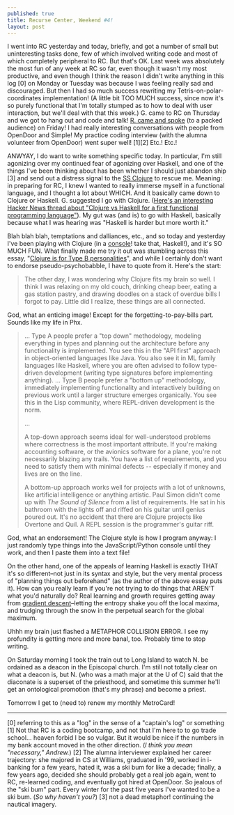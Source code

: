 ```yaml
---
published: true
title: Recurse Center, Weekend #4!
layout: post
---
```

I went into RC yesterday and today, briefly, and got a number of small but uninteresting tasks done, few of which involved writing code and most of which completely peripheral to RC. But that's OK. Last week was absolutely the most fun of any week at RC so far, even though it wasn't my most productive, and even though I think the reason I didn't write anything in this log [0] on Monday or Tuesday was because I was feeling really sad and discouraged. But then I had so much success rewriting my Tetris-on-polar-coordinates implementation! (A little bit TOO MUCH success, since now it's so purely functional that I'm totally stumped as to how to deal with user interaction, but we'll deal with that this week.) G. came to RC on Thursday and we got to hang out and code and talk! [R. came and spoke](https://mobile.twitter.com/recursecenter/status/693264816971079680) (to a packed audience) on Friday! I had really interesting conversations with people from OpenDoor and Simple! My practice coding interview (with the alumna volunteer from OpenDoor) went super well! [1][2] Etc.! Etc.!

ANWYAY, I do want to write something specific today. In particular, I'm still agonizing over my continued fear of agonizing over Haskell, and one of the things I've been thinking about has been whether I should just abandon ship [3] and send out a distress signal to the [SS Clojure](https://en.wikipedia.org/wiki/Clojure) to rescue me. Meaning: in preparing for RC, I knew I wanted to really immerse myself in a functional language, and I thought a lot about WHICH. And it basically came down to Clojure or Haskell. G. suggested I go with Clojure. ([Here's an interesting Hacker News thread about "Clojure vs Haskell for a first functional programming language"](https://news.ycombinator.com/item?id=4122764)). My gut was (and is) to go with Haskell, basically because what I was hearing was "Haskell is harder but more worth it."

Blah blah blah, temptations and dalliances, etc., and so today and yesterday I've been playing with Clojure (in a [console](https://en.wikipedia.org/wiki/Read–eval–print_loop)! take that, Haskell!), and it's SO MUCH FUN. What finally made me try it out was stumbling across this essay, "[Clojure is for Type B personalities](https://gist.github.com/oakes/c82cd08821ce444be6bf)", and while I certainly don't want to endorse pseudo-psychobabble, I have to quote from it. Here's the start:

>The other day, I was wondering why Clojure fits my brain so well. I think I was relaxing on my old couch, drinking cheap beer, eating a gas station pastry, and drawing doodles on a stack of overdue bills I forgot to pay. Little did I realize, these things are all connected.

God, what an enticing image! Except for the forgetting-to-pay-bills part. Sounds like my life in Phx.

>... Type A people prefer a "top down" methodology, modeling everything in types and planning out the architecture before any functionality is implemented. You see this in the "API first" approach in object-oriented languages like Java. You also see it in ML family languages like Haskell, where you are often advised to follow type-driven development (writing type signatures before implementing anything). ... 
Type B people prefer a "bottom up" methodology, immediately implementing functionality and interactively building on previous work until a larger structure emerges organically. You see this in the Lisp community, where REPL-driven development is the norm.
>
> ...
>
>A top-down approach seems ideal for well-understood problems where correctness is the most important attribute. If you're making accounting software, or the avionics software for a plane, you're not necessarily blazing any trails. You have a list of requirements, and you need to satisfy them with minimal defects -- especially if money and lives are on the line.
>
>A bottom-up approach works well for projects with a lot of unknowns, like artificial intelligence or anything artistic. Paul Simon didn't come up with *The Sound of Silence* from a list of requirements. He sat in his bathroom with the lights off and riffed on his guitar until genius poured out. It's no accident that there are Clojure projects like Overtone and Quil. A REPL session is the programmer's guitar riff.

God, what an endorsement! The Clojure style is how I program anyway: I just randomly type things into the JavaScript/Python console until they work, and then I paste them into a text file!

On the other hand, one of the appeals of learning Haskell is exactly THAT it's so different–not just in its syntax and style, but the very mental process of "planning things out beforehand" (as the author of the above essay puts it). How can you really learn if you're not trying to do things that AREN'T what you'd naturally do? Real learning and growth requires getting away from [gradient descent](https://en.wikipedia.org/wiki/Gradient_descent)–letting the entropy shake you off the local maxima, and trudging through the snow in the perpetual search for the global maximum.

Uhhh my brain just flashed a METAPHOR COLLISION ERROR. I see my profundity is getting more and more banal, too. Probably time to stop writing.

On Saturday morning I took the train out to Long Island to watch N. be ordained as a deacon in the Episcopal church. I'm still not totally clear on what a deacon is, but N. (who was a math major at the U of C) said that the diaconate is a superset of the priesthood, and sometime this summer he'll get an ontological promotion (that's my phrase) and become a priest. 

Tomorrow I get to (need to) renew my monthly MetroCard!

-----
[0] referring to this as a "log" in the sense of a "captain's log" or something
[1] Not that RC is a coding bootcamp, and not that I'm here to to go trade school... heaven forbid I be so vulgar. But it would be nice if the numbers in my bank account moved in the other direction. (*I think you mean "necessary," Andrew.*)
[2] The alumna interviewer explained her career trajectory: she majored in CS at Williams, graduated in '99, worked in i-banking for a few years, hated it, was a ski bum for like a decade; finally, a few years ago, decided she should probably get a real job again, went to RC, re-learned coding, and eventually got hired at OpenDoor. So jealous of the "ski bum" part. Every winter for the past five years I've wanted to be a ski bum. (*So why haven't you?*)
[3] not a dead metaphor! continuing the nautical imagery.